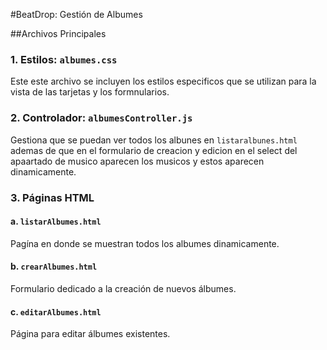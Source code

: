 #BeatDrop: Gestión de Albumes

##Archivos Principales

### **1. Estilos: `albumes.css`**
Este este archivo se incluyen los estilos especificos que se utilizan para la vista de las tarjetas y los formnularios.

### **2. Controlador: `albumesController.js`**
Gestiona que se puedan ver todos los albunes en `listaralbunes.html` ademas de que en el formulario de creacion y edicion en el select del apaartado de musico aparecen los musicos y estos aparecen dinamicamente.

### **3. Páginas HTML**

#### **a. `listarAlbumes.html`**
Pagína en donde se muestran todos los albumes dinamicamente.

#### **b. `crearAlbumes.html`**
Formulario dedicado a la creación de nuevos álbumes.

#### **c. `editarAlbumes.html`**
Página para editar álbumes existentes.
